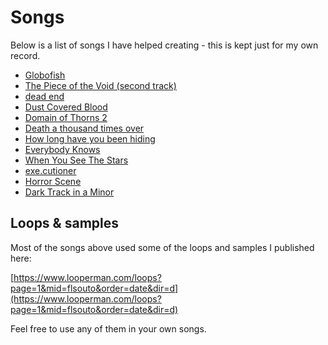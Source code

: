 # Songs

Below is a list of songs I have helped creating - this is kept just for my own record.

- [Globofish](https://www.youtube.com/watch?v=QHikS75hmW0)
- [The Piece of the Void (second track)](https://matthiasheldt.bandcamp.com/album/the-lusatian-wolves)
- [dead end](https://soundcloud.com/itchyboi/dead-end)
- [Dust Covered Blood](https://www.youtube.com/watch?v=IqZLlovjIeE)
- [Domain of Thorns 2](https://www.looperman.com/tracks/detail/184284)
- [Death a thousand times over](https://soundcloud.com/dendritusrecordings/death-a-thousand-times-over-demo)
- [How long have you been hiding](https://soundcloud.com/mahan-mahan/ftam)
- [Everybody Knows](https://soundcloud.com/leiitomeza/everybodyknows)
- [When You See The Stars](https://soundcloud.com/leiitomeza/whenyouseethestars)
- [exe.cutioner](https://soundcloud.com/user-199428364/executioner)
- [Horror Scene](https://soundcloud.com/angie-castro/horror-scene)
- [Dark Track in a Minor](https://soundcloud.com/angie-castro/dark-track-in-a-minor)

## Loops & samples

Most of the songs above used some of the loops and samples I published here:

[https://www.looperman.com/loops?page=1&mid=flsouto&order=date&dir=d](https://www.looperman.com/loops?page=1&mid=flsouto&order=date&dir=d)

Feel free to use any of them in your own songs.
